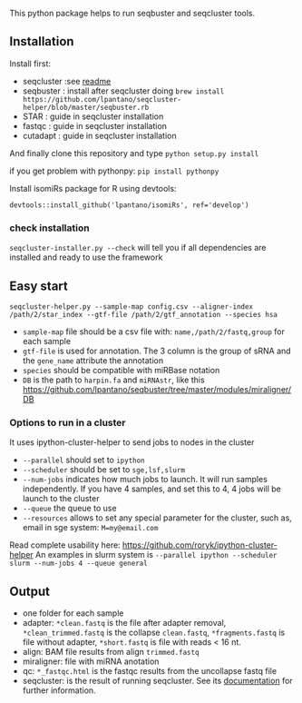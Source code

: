 This python package helps to run seqbuster and seqcluster tools. 

## Installation

Install first:

* seqcluster :see [readme](https://github.com/lpantano/seqcluster/blob/master/README.rst)
* seqbuster : install after seqcluster doing `brew install https://github.com/lpantano/seqcluster-helper/blob/master/seqbuster.rb`
* STAR : guide in seqcluster installation
* fastqc : guide in seqcluster installation
* cutadapt : guide in seqcluster installation

And finally clone this repository and type `python setup.py install`

if you get problem with pythonpy: `pip install pythonpy`

Install isomiRs package for R using devtools: 

`devtools::install_github('lpantano/isomiRs', ref='develop')`

### check installation

`seqcluster-installer.py --check` will tell you if all dependencies are installed and ready to use the framework

## Easy start

`seqcluster-helper.py --sample-map config.csv --aligner-index /path/2/star_index --gtf-file /path/2/gtf_annotation --species hsa `

* `sample-map` file should be a csv file with: `name,/path/2/fastq,group` for each sample
* `gtf-file` is used for annotation. The 3 column is the group of sRNA and the `gene_name` attribute the annotation
* `species` should be compatible with miRBase notation
* `DB` is the path to `harpin.fa` and `miRNAstr`, like this https://github.com/lpantano/seqbuster/tree/master/modules/miraligner/DB

### Options to run in a cluster

It uses ipython-cluster-helper to send jobs to nodes in the cluster
* `--parallel` should set to `ipython`
* `--scheduler` should be set to `sge,lsf,slurm`
* `--num-jobs` indicates how much jobs to launch. It will run samples independently. If you have 4 samples, and set this to 4, 4 jobs will be launch to the cluster
* `--queue` the queue to use
* `--resources` allows to set any special parameter for the cluster, such as, email in sge system: `M=my@email.com`

Read complete usability here: https://github.com/roryk/ipython-cluster-helper
An examples in slurm system is `--parallel ipython --scheduler slurm --num-jobs 4 --queue general`

## Output

* one folder for each sample
 * adapter: `*clean.fastq` is the file after adapter removal, `*clean_trimmed.fastq` is the collapse `clean.fastq`, `*fragments.fastq` is file without adapter, `*short.fastq` is file with reads < 16 nt.
 * align: BAM file results from align `trimmed.fastq`
 * miraligner: file with miRNA anotation 
 * qc: `*_fastqc.html` is the fastqc results from the uncollapse fastq file
* seqcluster: is the result of running seqcluster. See its [documentation](http://seqcluster.readthedocs.org/getting_started.html#clustering-of-small-rna-sequences) for further information.
